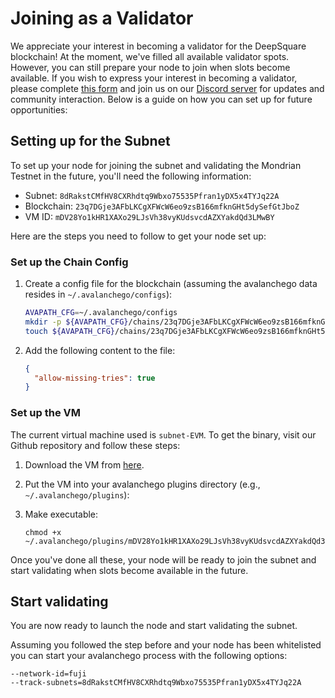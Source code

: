 # Joining as a Validator

We appreciate your interest in becoming a validator for the DeepSquare blockchain! At the moment, we've filled all available validator spots. However, you can still prepare your node to join when slots become available. If you wish to express your interest in becoming a validator, please complete [this form](https://share-eu1.hsforms.com/1tczPxyxMSGOS6a8ojGX-gwev6gi) and join us on our [Discord server](https://discord.gg/KYWh28BkUE) for updates and community interaction. Below is a guide on how you can set up for future opportunities:

## Setting up for the Subnet

To set up your node for joining the subnet and validating the Mondrian Testnet in the future, you'll need the following information:

- Subnet: `8dRakstCMfHV8CXRhdtq9Wbxo75535Pfran1yDX5x4TYJq22A`
- Blockchain: `23q7DGje3AFbLKCgXFWcW6eo9zsB166mfknGHt5dySefGtJboZ`
- VM ID: `mDV28Yo1kHR1XAXo29LJsVh38vyKUdsvcdAZXYakdQd3LMwBY`

Here are the steps you need to follow to get your node set up:

### Set up the Chain Config

1. Create a config file for the blockchain (assuming the avalanchego data resides in `~/.avalanchego/configs`):

   ```bash
   AVAPATH_CFG=~/.avalanchego/configs
   mkdir -p ${AVAPATH_CFG}/chains/23q7DGje3AFbLKCgXFWcW6eo9zsB166mfknGHt5dySefGtJboZ
   touch ${AVAPATH_CFG}/chains/23q7DGje3AFbLKCgXFWcW6eo9zsB166mfknGHt5dySefGtJboZ/config.json
   ```

2. Add the following content to the file:

   ```json
   {
     "allow-missing-tries": true
   }
   ```

### Set up the VM

The current virtual machine used is `subnet-EVM`. To get the binary, visit our Github repository and follow these steps:

1.  Download the VM from [here](https://github.com/deepsquare-io/testnet-subnet-vm/blob/master/vms/v22/mDV28Yo1kHR1XAXo29LJsVh38vyKUdsvcdAZXYakdQd3LMwBY).

2.  Put the VM into your avalanchego plugins directory (e.g., `~/.avalanchego/plugins`):

3.  Make executable:

    ```shell
    chmod +x ~/.avalanchego/plugins/mDV28Yo1kHR1XAXo29LJsVh38vyKUdsvcdAZXYakdQd3LMwBY
    ```

Once you've done all these, your node will be ready to join the subnet and start validating when slots become available in the future.

## Start validating

You are now ready to launch the node and start validating the subnet.

Assuming you followed the step before and your node has been whitelisted you can start your avalanchego process with the following options:

```shell
--network-id=fuji
--track-subnets=8dRakstCMfHV8CXRhdtq9Wbxo75535Pfran1yDX5x4TYJq22A
```
